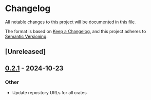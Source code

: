 # Changelog

All notable changes to this project will be documented in this file.

The format is based on [Keep a Changelog](https://keepachangelog.com/en/1.0.0/),
and this project adheres to [Semantic Versioning](https://semver.org/spec/v2.0.0.html).

## [Unreleased]

## [0.2.1](https://github.com/englishm/moq-rs/compare/moq-catalog-v0.2.0...moq-catalog-v0.2.1) - 2024-10-23

### Other

- Update repository URLs for all crates
